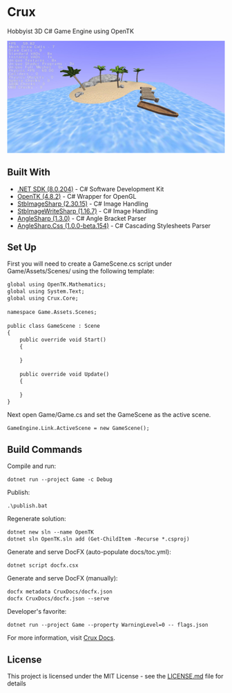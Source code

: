 # Crux

Hobbyist 3D C# Game Engine using OpenTK

![screenshot_1](screenshot_1.jpg)

## Built With

* [.NET SDK (8.0.204)](https://dotnet.microsoft.com/en-us/download/dotnet/8.0) - C# Software Development Kit
* [OpenTK (4.8.2)](https://github.com/opentk/opentk) - C# Wrapper for OpenGL
* [StbImageSharp (2.30.15)](https://github.com/StbSharp/StbImageSharp) - C# Image Handling
* [StbImageWriteSharp (1.16.7)](https://github.com/StbSharp/StbImageWriteSharp) - C# Image Handling
* [AngleSharp (1.3.0)](https://github.com/AngleSharp/AngleSharp) - C# Angle Bracket Parser
* [AngleSharp.Css (1.0.0-beta.154)](https://github.com/AngleSharp/AngleSharp.Css) - C# Cascading Stylesheets Parser

## Set Up

First you will need to create a GameScene.cs script under Game/Assets/Scenes/ using the following template:
```
global using OpenTK.Mathematics;
global using System.Text;
global using Crux.Core;

namespace Game.Assets.Scenes;

public class GameScene : Scene
{
    public override void Start()
    {
        
    }

    public override void Update()
    {
        
    }
}
```

Next open Game/Game.cs and set the GameScene as the active scene.
```
GameEngine.Link.ActiveScene = new GameScene();
```

## Build Commands

Compile and run:
```
dotnet run --project Game -c Debug
```

Publish:
```
.\publish.bat
```

Regenerate solution:
```
dotnet new sln --name OpenTK
dotnet sln OpenTK.sln add (Get-ChildItem -Recurse *.csproj)
```

Generate and serve DocFX (auto-populate docs/toc.yml):
```
dotnet script docfx.csx
```

Generate and serve DocFX (manually):
```
docfx metadata CruxDocs/docfx.json
docfx CruxDocs/docfx.json --serve
```

Developer's favorite:
```
dotnet run --project Game --property WarningLevel=0 -- flags.json
```

For more information, visit [Crux Docs](https://jordanmillett.github.io/Crux/).

## License

This project is licensed under the MIT License - see the [LICENSE.md](LICENSE.md) file for details